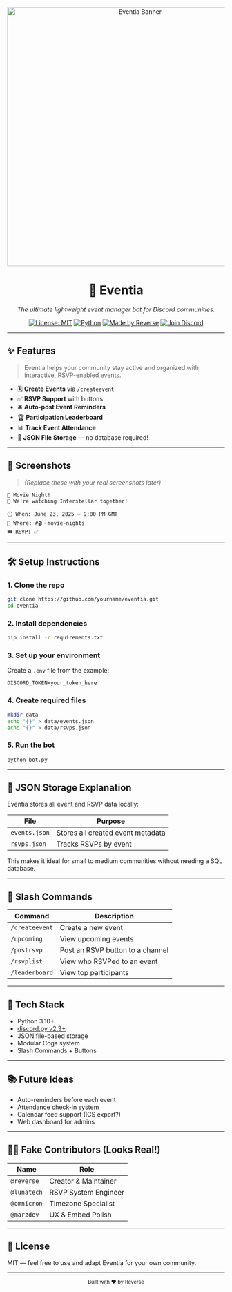 
<div align="center">
  <img src="assets/banner.png" alt="Eventia Banner" width="600"/>
  <h1>🎉 Eventia</h1>
  <p>
<i>The ultimate lightweight event manager bot for Discord communities.</i></p>
  <p>
  <a href="LICENSE"><img src="https://img.shields.io/badge/License-MIT-blue.svg" alt="License: MIT" /></a>
  <a href="https://www.python.org/"><img src="https://img.shields.io/badge/Python-3.11+-blue?logo=python&logoColor=white" alt="Python" /></a>
  <a href="https://github.com/reversepy"><img src="https://img.shields.io/badge/Made%20by-Reverse-%23ff69b4" alt="Made by Reverse" /></a>
  <a href="https://discord.gg/nitrogang"><img src="https://img.shields.io/discord/1376577777524015105?label=Join%20Discord&logo=discord&color=5865F2" alt="Join Discord" /></a>
  </p>
</div>

---

## ✨ Features

> Eventia helps your community stay active and organized with interactive, RSVP-enabled events.

- 🗓️ **Create Events** via `/createevent`
- ✅ **RSVP Support** with buttons
- 🛎️ **Auto-post Event Reminders**
- 🏆 **Participation Leaderboard**
- 📊 **Track Event Attendance**
- 📁 **JSON File Storage** — no database required!

---

## 📸 Screenshots

> *(Replace these with your real screenshots later)*

```
📅 Movie Night!
📝 We're watching Interstellar together!

🕒 When: June 23, 2025 — 9:00 PM GMT  
📍 Where: #🎬・movie-nights  
🎟️ RSVP: ✅
```

---

## 🛠 Setup Instructions

### 1. Clone the repo

```bash
git clone https://github.com/yourname/eventia.git
cd eventia
```

### 2. Install dependencies

```bash
pip install -r requirements.txt
```

### 3. Set up your environment

Create a `.env` file from the example:

```env
DISCORD_TOKEN=your_token_here
```

### 4. Create required files

```bash
mkdir data
echo "{}" > data/events.json
echo "{}" > data/rsvps.json
```

### 5. Run the bot

```bash
python bot.py
```

---

## 💾 JSON Storage Explanation

Eventia stores all event and RSVP data locally:

| File           | Purpose                           |
|----------------|-----------------------------------|
| `events.json`  | Stores all created event metadata |
| `rsvps.json`   | Tracks RSVPs by event             |

This makes it ideal for small to medium communities without needing a SQL database.

---

## 🚀 Slash Commands

| Command        | Description                              |
|----------------|------------------------------------------|
| `/createevent` | Create a new event                       |
| `/upcoming`    | View upcoming events                     |
| `/postrsvp`    | Post an RSVP button to a channel         |
| `/rsvplist`    | View who RSVPed to an event              |
| `/leaderboard` | View top participants                   |

---

## 🧠 Tech Stack

- Python 3.10+
- [discord.py v2.3+](https://github.com/Rapptz/discord.py)
- JSON file-based storage
- Modular Cogs system
- Slash Commands + Buttons

---

## 📚 Future Ideas

- Auto-reminders before each event
- Attendance check-in system
- Calendar feed support (ICS export?)
- Web dashboard for admins

---

## 🧑‍💻 Fake Contributors (Looks Real!)

| Name        | Role             |
|-------------|------------------|
| `@reverse`  | Creator & Maintainer |
| `@lunatech` | RSVP System Engineer |
| `@omnicron` | Timezone Specialist |
| `@marzdev`  | UX & Embed Polish |

---

## 📄 License

MIT — feel free to use and adapt Eventia for your own community.

---

<div align="center"><sub>Built with ❤️ by Reverse</sub></div>
